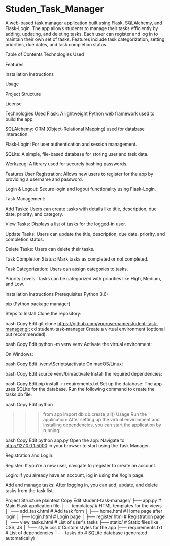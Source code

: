 # Studen_Task_Manager
A web-based task manager application built using Flask, SQLAlchemy, and Flask-Login. The app allows students to manage their tasks efficiently by adding, updating, and deleting tasks. Each user can register and log in to maintain their own set of tasks. Features include task categorization, setting priorities, due dates, and task completion status.

Table of Contents
Technologies Used

Features

Installation Instructions

Usage

Project Structure

License

Technologies Used
Flask: A lightweight Python web framework used to build the app.

SQLAlchemy: ORM (Object-Relational Mapping) used for database interaction.

Flask-Login: For user authentication and session management.

SQLite: A simple, file-based database for storing user and task data.

Werkzeug: A library used for securely hashing passwords.

Features
User Registration: Allows new users to register for the app by providing a username and password.

Login & Logout: Secure login and logout functionality using Flask-Login.

Task Management:

Add Tasks: Users can create tasks with details like title, description, due date, priority, and category.

View Tasks: Displays a list of tasks for the logged-in user.

Update Tasks: Users can update the title, description, due date, priority, and completion status.

Delete Tasks: Users can delete their tasks.

Task Completion Status: Mark tasks as completed or not completed.

Task Categorization: Users can assign categories to tasks.

Priority Levels: Tasks can be categorized with priorities like High, Medium, and Low.

Installation Instructions
Prerequisites
Python 3.6+

pip (Python package manager)

Steps to Install
Clone the repository:

bash
Copy
Edit
git clone https://github.com/yourusername/student-task-manager.git
cd student-task-manager
Create a virtual environment (optional but recommended):

bash
Copy
Edit
python -m venv venv
Activate the virtual environment:

On Windows:

bash
Copy
Edit
.\venv\Scripts\activate
On macOS/Linux:

bash
Copy
Edit
source venv/bin/activate
Install the required dependencies:

bash
Copy
Edit
pip install -r requirements.txt
Set up the database:
The app uses SQLite for the database. Run the following command to create the tasks.db file:

bash
Copy
Edit
python
>>> from app import db
>>> db.create_all()
Usage
Run the application:
After setting up the virtual environment and installing dependencies, you can start the application by running:

bash
Copy
Edit
python app.py
Open the app:
Navigate to http://127.0.0.1:5000 in your browser to start using the Task Manager.

Registration and Login:

Register: If you’re a new user, navigate to /register to create an account.

Login: If you already have an account, log in using the /login page.

Add and manage tasks: After logging in, you can add, update, and delete tasks from the task list.

Project Structure
plaintext
Copy
Edit
student-task-manager/
├── app.py                # Main Flask application file
├── templates/            # HTML templates for the views
│   ├── add_task.html     # Add task form
│   ├── home.html         # Home page after login
│   ├── login.html        # Login page
│   ├── register.html     # Registration page
│   └── view_tasks.html   # List of user's tasks
├── static/               # Static files like CSS, JS
│   └── style.css         # Custom styles for the app
├── requirements.txt      # List of dependencies
└── tasks.db              # SQLite database (generated automatically)
